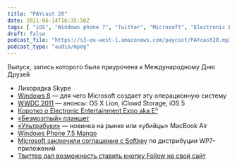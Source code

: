 ```yaml
---
title: "PAYcast 20"
date: 2011-06-14T16:35:50Z
tags: [ "iOS", "Windows phone 7", "Twitter", "Microsoft", "Electronic Entertainment Expo", "ультрабук", "OS X", "WWDC", "Skype", "PAYcast", "Softkey", "asus", "Apple", "Windows 8" ]
draft: false
podcast_file: "https://s3-eu-west-1.amazonaws.com/paycast/PAYcast20.mp3"
podcast_type: "audio/mpeg"
---
```

<p>Выпуск, запись которого была приурочена к Международному Дню Друзей</p>
<ul>
<li>Лихорадка Skype</li>
<li><a href="http://blogs.msdn.com/b/mikcher/archive/2011/06/02/windows-8-build.aspx" target="_blank">Windows 8</a> &#8212; для чего Microsoft создает эту операционную систему</li>
<li><a href="http://developer.apple.com/wwdc/" target="_blank">WWDC 2011</a> &#8212; анонсы: OS X Lion, iClowd Storage, iOS 5</li>
<li><a href="http://www.e3expo.com/" target="_blank">Коротко о Electronic Entertainment Expo aka E&sup3;</a></li>
<li><a href="http://www.iphones.ru/iNotes/146332" target="_blank">«Безмозглый» планшет</a></li>
<li><a href="http://habrahabr.ru/company/nomobile/blog/120334/" target="_blank">«Ультрабуки»</a> &#8212; новинка на рынке или «убийцы» MacBook Air</li>
<li><a href="http://windowsteamblog.com/windows_phone/b/wpdev/archive/2011/05/24/developer-news-beta-mango-tools-available-today.aspx" target="_blank">Windows Phone 7.5 Mango</a></li>
<li><a href="http://winphone.softkey.ru/" target="_blank">Microsoft заключили соглашение с Softkey</a> по дистрибуции WP7-приложений</li>
<li><a href="http://habrahabr.ru/blogs/twitter/120353/" target="_blank">Твиттер дал возможность ставить кнопку Follow на свой сайт</a></li>
</ul>

     